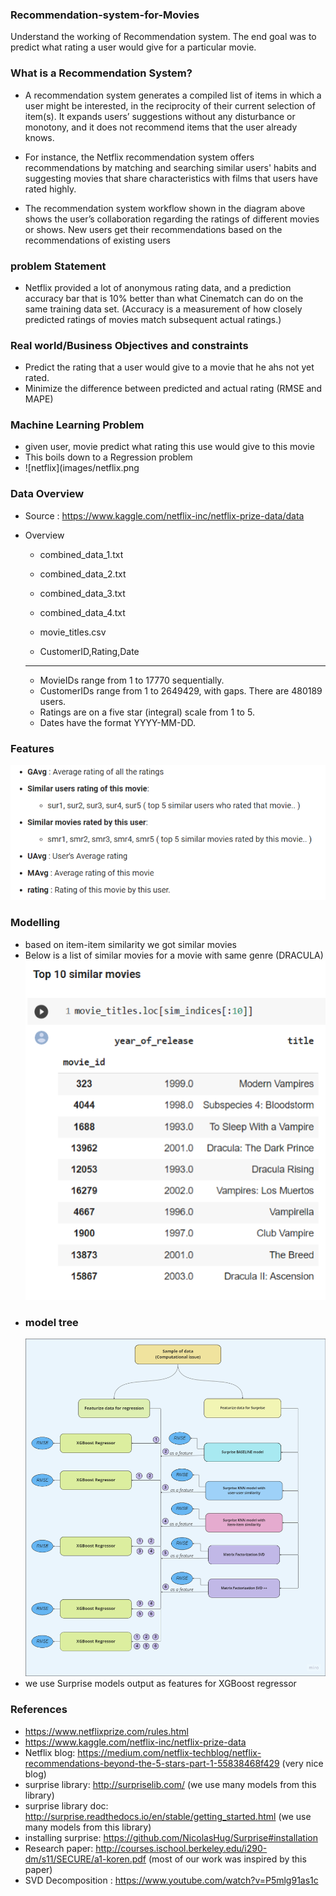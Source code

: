 ### Recommendation-system-for-Movies
Understand the working of Recommendation system. The end goal was to predict what rating a user would give for a particular movie.

### What is a Recommendation System?
- A recommendation system generates a compiled list of items in which a user might be interested, in the reciprocity of their current selection of item(s). 
  It expands users’ suggestions without any disturbance or monotony, and it does not recommend items that the user already knows.

- For instance, the Netflix recommendation system offers recommendations by matching and searching similar users' habits and suggesting movies that share 
  characteristics with films that users have rated highly.
  
- The recommendation system workflow shown in the diagram above shows the user’s collaboration regarding the ratings of different movies or shows.
  New users get their recommendations based on the recommendations of existing users

### problem Statement
- Netflix provided a lot of anonymous rating data, and a prediction accuracy bar that is 10% better than what Cinematch can do on the same training data set.
  (Accuracy is a measurement of how closely predicted ratings of movies match subsequent actual ratings.)

### Real world/Business Objectives and constraints
- Predict the rating that a user would give to a movie that he ahs not yet rated.
- Minimize the difference between predicted and actual rating (RMSE and MAPE)

### Machine Learning Problem
- given user, movie predict what rating this use would give to this movie 
- This boils down to a Regression problem
- ![netflix](images/netflix.png

### Data Overview
- Source : https://www.kaggle.com/netflix-inc/netflix-prize-data/data
- Overview
    - combined_data_1.txt
    - combined_data_2.txt
    - combined_data_3.txt
    - combined_data_4.txt
    - movie_titles.csv


    - CustomerID,Rating,Date
  - ----------------------------------------------

    - MovieIDs range from 1 to 17770 sequentially.
    - CustomerIDs range from 1 to 2649429, with gaps. There are 480189 users.
    - Ratings are on a five star (integral) scale from 1 to 5.
    - Dates have the format YYYY-MM-DD.
    
### Features
  ![features](images/features.png)
    
### Modelling
  - based on item-item similarity we got similar movies 
  - Below is a list of similar movies for a movie with same genre (DRACULA)
    ![movie](images/similarmovies.png)
  - ### model tree
    ![models](images/models.png)
  - we use Surprise models output as features for XGBoost regressor
  
### References
- https://www.netflixprize.com/rules.html
- https://www.kaggle.com/netflix-inc/netflix-prize-data
- Netflix blog: https://medium.com/netflix-techblog/netflix-recommendations-beyond-the-5-stars-part-1-55838468f429 (very nice blog)
- surprise library: http://surpriselib.com/ (we use many models from this library)
- surprise library doc: http://surprise.readthedocs.io/en/stable/getting_started.html (we use many models from this library)
- installing surprise: https://github.com/NicolasHug/Surprise#installation
- Research paper: http://courses.ischool.berkeley.edu/i290-dm/s11/SECURE/a1-koren.pdf (most of our work was inspired by this paper)
- SVD Decomposition : https://www.youtube.com/watch?v=P5mlg91as1c
